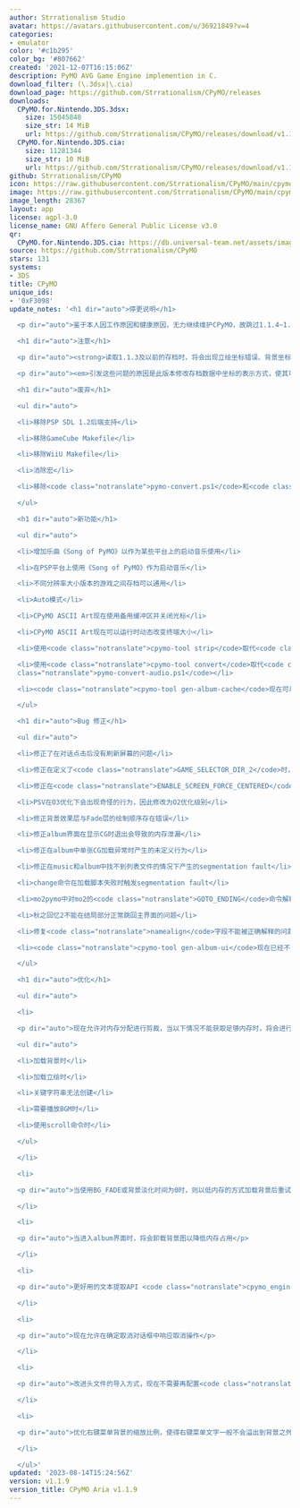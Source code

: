 ```yaml
---
author: Strrationalism Studio
avatar: https://avatars.githubusercontent.com/u/36921849?v=4
categories:
- emulator
color: '#c1b295'
color_bg: '#807662'
created: '2021-12-07T16:15:06Z'
description: PyMO AVG Game Engine implemention in C.
download_filter: (\.3dsx|\.cia)
download_page: https://github.com/Strrationalism/CPyMO/releases
downloads:
  CPyMO.for.Nintendo.3DS.3dsx:
    size: 15045848
    size_str: 14 MiB
    url: https://github.com/Strrationalism/CPyMO/releases/download/v1.1.9/CPyMO.for.Nintendo.3DS.3dsx
  CPyMO.for.Nintendo.3DS.cia:
    size: 11281344
    size_str: 10 MiB
    url: https://github.com/Strrationalism/CPyMO/releases/download/v1.1.9/CPyMO.for.Nintendo.3DS.cia
github: Strrationalism/CPyMO
icon: https://raw.githubusercontent.com/Strrationalism/CPyMO/main/cpymo-backends/3ds/icon.png
image: https://raw.githubusercontent.com/Strrationalism/CPyMO/main/cpymo-backends/3ds/banner.png
image_length: 28367
layout: app
license: agpl-3.0
license_name: GNU Affero General Public License v3.0
qr:
  CPyMO.for.Nintendo.3DS.cia: https://db.universal-team.net/assets/images/qr/cpymo-for-nintendo-3ds-cia.png
source: https://github.com/Strrationalism/CPyMO
stars: 131
systems:
- 3DS
title: CPyMO
unique_ids:
- '0xF3098'
update_notes: '<h1 dir="auto">停更说明</h1>

  <p dir="auto">鉴于本人因工作原因和健康原因，无力继续维护CPyMO，故跳过1.1.4~1.1.8版本，直接发布1.1.9版本，之后到2024年1月19日之前，CPyMO将会只进行Bug修正，此后不再对CPyMO主分支进行维护。</p>

  <h1 dir="auto">注意</h1>

  <p dir="auto"><strong>读取1.1.3及以前的存档时，将会出现立绘坐标错误、背景坐标错误、前景动画坐标错误的情况，在后面的场景中恢复正常后重新存档即可解决</strong></p>

  <p dir="auto"><em>引发这些问题的原因是此版本修改存档数据中坐标的表示方式，使其可以在各个不同分辨率大小的游戏之间通用</em></p>

  <h1 dir="auto">废弃</h1>

  <ul dir="auto">

  <li>移除PSP SDL 1.2后端支持</li>

  <li>移除GameCube Makefile</li>

  <li>移除WiiU Makefile</li>

  <li>消除宏</li>

  <li>移除<code class="notranslate">pymo-convert.ps1</code>和<code class="notranslate">pymo-convert-audio.ps1</code></li>

  </ul>

  <h1 dir="auto">新功能</h1>

  <ul dir="auto">

  <li>增加乐曲《Song of PyMO》以作为某些平台上的启动音乐使用</li>

  <li>在PSP平台上使用《Song of PyMO》作为启动音乐</li>

  <li>不同分辨率大小版本的游戏之间存档可以通用</li>

  <li>Auto模式</li>

  <li>CPyMO ASCII Art现在使用备用缓冲区并关闭光标</li>

  <li>CPyMO ASCII Art现在可以运行时动态改变终端大小</li>

  <li>使用<code class="notranslate">cpymo-tool strip</code>取代<code class="notranslate">pymo-strip.ps1</code></li>

  <li>使用<code class="notranslate">cpymo-tool convert</code>取代<code class="notranslate">pymo-convert.ps1</code>和<code
  class="notranslate">pymo-convert-audio.ps1</code></li>

  <li><code class="notranslate">cpymo-tool gen-album-cache</code>现在可以自动搜索<code class="notranslate">#album</code>命令，不再需要手动传入列表名称</li>

  </ul>

  <h1 dir="auto">Bug 修正</h1>

  <ul dir="auto">

  <li>修正了在对话点击后没有刷新屏幕的问题</li>

  <li>修正在定义了<code class="notranslate">GAME_SELECTOR_DIR_2</code>时，只能显示其中一个文件夹的游戏的Bug</li>

  <li>修正在<code class="notranslate">ENABLE_SCREEN_FORCE_CENTERED</code>状态中依然会在SDL2后端下设置逻辑渲染大小的Bug</li>

  <li>PSV在O3优化下会出现奇怪的行为，因此修改为O2优化级别</li>

  <li>修正背景效果层与Fade层的绘制顺序存在错误</li>

  <li>修正album界面在显示CG时退出会导致的内存泄漏</li>

  <li>修正在album中单张CG加载异常时产生的未定义行为</li>

  <li>修正在music和album中找不到列表文件的情况下产生的segmentation fault</li>

  <li>change命令在加载脚本失败时触发segmentation fault</li>

  <li>mo2pymo中对mo2的<code class="notranslate">GOTO_ENDING</code>命令解释有误</li>

  <li>秋之回忆2不能在结局部分正常跳回主界面的问题</li>

  <li>修复<code class="notranslate">namealign</code>字段不能被正确解释的问题</li>

  <li><code class="notranslate">cpymo-tool gen-album-ui</code>现在已经不会再覆盖已有的图像文件</li>

  </ul>

  <h1 dir="auto">优化</h1>

  <ul dir="auto">

  <li>

  <p dir="auto">现在允许对内存分配进行剪裁，当以下情况不能获取足够内存时，将会进行内存剪裁并重试：</p>

  <ul dir="auto">

  <li>加载背景时</li>

  <li>加载立绘时</li>

  <li>关键字符串无法创建</li>

  <li>需要播放BGM时</li>

  <li>使用scroll命令时</li>

  </ul>

  </li>

  <li>

  <p dir="auto">当使用BG_FADE或背景淡化时间为0时，则以低内存的方式加载背景后重试</p>

  </li>

  <li>

  <p dir="auto">当进入album界面时，将会卸载背景图以降低内存占用</p>

  </li>

  <li>

  <p dir="auto">更好用的文本提取API <code class="notranslate">cpymo_engine_extract_text</code></p>

  </li>

  <li>

  <p dir="auto">现在允许在确定取消对话框中响应取消操作</p>

  </li>

  <li>

  <p dir="auto">改进头文件的导入方式，现在不需要再配置<code class="notranslate">-I</code>选项手动指定各种头文件了</p>

  </li>

  <li>

  <p dir="auto">优化右键菜单背景的缩放比例，使得右键菜单文字一般不会溢出到背景之外</p>

  </li>

  </ul>'
updated: '2023-08-14T15:24:56Z'
version: v1.1.9
version_title: CPyMO Aria v1.1.9
---
```

